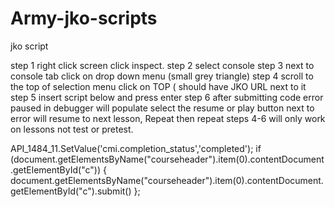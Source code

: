 # Army-jko-scripts
jko script


step 1 right click screen click inspect.
step 2 select console
step 3 next to console tab click on drop down menu (small grey triangle)
step 4 scroll to the top of selection menu click on TOP ( should have JKO URL next to it
step 5 insert script below and press enter
step 6 after submitting code error paused in debugger will populate select the resume or play button next to error will resume to next lesson, Repeat then repeat steps 4-6 will only work on lessons not test or pretest.
    
 
API_1484_11.SetValue('cmi.completion_status','completed');
if (document.getElementsByName("courseheader").item(0).contentDocument.getElementById("c")) {
  document.getElementsByName("courseheader").item(0).contentDocument.getElementById("c").submit()
};



